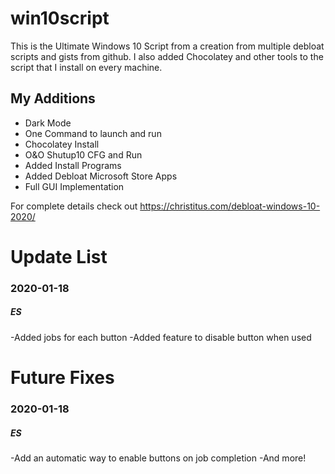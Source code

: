 # win10script
This is the Ultimate Windows 10 Script from a creation from multiple debloat scripts and gists from github. I also added Chocolatey and other tools to the script that I install on every machine.

## My Additions

- Dark Mode
- One Command to launch and run
- Chocolatey Install
- O&O Shutup10 CFG and Run
- Added Install Programs
- Added Debloat Microsoft Store Apps
- Full GUI Implementation

For complete details check out https://christitus.com/debloat-windows-10-2020/

# Update List 
### 2020-01-18
##### ES
-Added jobs for each button
-Added feature to disable button when used

# Future Fixes
### 2020-01-18
##### ES
-Add an automatic way to enable buttons on job completion
-And more!

